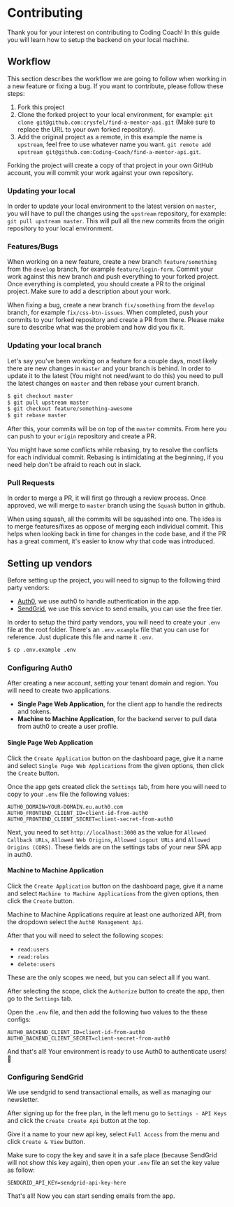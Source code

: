 # Contributing
Thank you for your interest on contributing to Coding Coach! In this guide you will learn how to setup the backend on your local machine.

## Workflow

This section describes the workflow we are going to follow when working in a new feature or fixing a bug. If you want to contribute, please follow these steps:

1. Fork this project
2. Clone the forked project to your local environment, for example: `git clone git@github.com:crysfel/find-a-mentor-api.git` (Make sure to replace the URL to your own forked repository).
3. Add the original project as a remote, in this example the name is `upstream`, feel free to use whatever name you want. `git remote add upstream git@github.com:Coding-Coach/find-a-mentor-api.git`.

Forking the project will create a copy of that project in your own GitHub account, you will commit your work against your own repository.

### Updating your local

In order to update your local environment to the latest version on `master`, you will have to pull the changes using the `upstream` repository, for example: `git pull upstream master`. This will pull all the new commits from the origin repository to your local environment.

### Features/Bugs

When working on a new feature, create a new branch `feature/something` from the `develop` branch, for example `feature/login-form`. Commit your work against this new branch and push everything to your forked project. Once everything is completed, you should create a PR to the original project. Make sure to add a description about your work.

When fixing a bug, create a new branch `fix/something` from the `develop` branch, for example `fix/css-btn-issues`. When completed, push your commits to your forked repository and create a PR from there. Please make sure to describe what was the problem and how did you fix it.

### Updating your local branch

Let's say you've been working on a feature for a couple days, most likely there are new changes in `master` and your branch is behind. In order to update it to the latest (You might not need/want to do this) you need to pull the latest changes on `master` and then rebase your current branch.

```bash
$ git checkout master
$ git pull upstream master
$ git checkout feature/something-awesome
$ git rebase master
```

After this, your commits will be on top of the `master` commits. From here you can push to your `origin` repository and create a PR.

You might have some conflicts while rebasing, try to resolve the conflicts for each individual commit. Rebasing is intimidating at the beginning, if you need help don't be afraid to reach out in slack.

### Pull Requests

In order to merge a PR, it will first go through a review process. Once approved, we will merge to `master` branch using the `Squash` button in github.

When using squash, all the commits will be squashed into one. The idea is to merge features/fixes as oppose of merging each individual commit. This helps when looking back in time for changes in the code base, and if the PR has a great comment, it's easier to know why that code was introduced.


## Setting up vendors
Before setting up the project, you will need to signup to the following third party vendors:

- [Auth0](https://auth0.com/signup), we use auth0 to handle authentication in the app.
- [SendGrid](https://sendgrid.com/pricing/), we use this service to send emails, you can use the free tier.

In order to setup the third party vendors, you will need to create your `.env` file at the root folder. There's an `.env.example` file that you can use for reference. Just duplicate this file and name it `.env`.

```bash
$ cp .env.example .env
```

### Configuring Auth0
After creating a new account, setting your tenant domain and region. You will need to create two applications.

- **Single Page Web Application**, for the client app to handle the redirects and tokens.
- **Machine to Machine Application**, for the backend server to pull data from auth0 to create a user profile.

#### Single Page Web Application
Click the `Create Application` button on the dashboard page, give it a name and select `Single Page Web Applications` from the given options, then click the `Create` button.

Once the app gets created click the `Settings` tab, from here you will need to copy to your `.env` file the following values:

```
AUTH0_DOMAIN=YOUR-DOMAIN.eu.auth0.com
AUTH0_FRONTEND_CLIENT_ID=client-id-from-auth0
AUTH0_FRONTEND_CLIENT_SECRET=client-secret-from-auth0
```

Next, you need to set `http://localhost:3000` as the value for `Allowed Callback URLs`, `Allowed Web Origins`, `Allowed Logout URLs` and `Allowed Origins (CORS)`. These fields are on the settings tabs of your new SPA app in auth0.

#### Machine to Machine Application
Click the `Create Application` button on the dashboard page, give it a name and select `Machine to Machine Applications` from the given options, then click the `Create` button.

Machine to Machine Applications require at least one authorized API, from the dropdown select the `Auth0 Management Api`.

After that you will need to select the following scopes:

- `read:users`
- `read:roles`
- `delete:users`

These are the only scopes we need, but you can select all if you want.

After selecting the scope, click the `Authorize` button to create the app, then go to the `Settings` tab.

Open the `.env` file, and then add the following two values to the these configs:

```
AUTH0_BACKEND_CLIENT_ID=client-id-from-auth0
AUTH0_BACKEND_CLIENT_SECRET=client-secret-from-auth0
```

And that's all! Your environment is ready to use Auth0 to authenticate users! 🎉

### Configuring SendGrid
We use sendgrid to send transactional emails, as well as managing our newsletter.

After signing up for the free plan, in the left menu go to `Settings - API Keys` and click the `Create Create Api` button at the top.

Give it a name to your new api key, select `Full Access` from the menu and click `Create & View` button.

Make sure to copy the key and save it in a safe place (because SendGrid will not show this key again), then open your `.env` file an set the key value as follow:

```
SENDGRID_API_KEY=sendgrid-api-key-here
```

That's all! Now you can start sending emails from the app.